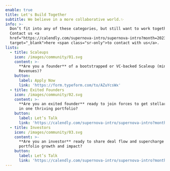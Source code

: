 ```yaml
---
enable: true
title: Let's Build Together
subtitle: We believe in a more collaborative world.✨
info: >-
  Don’t fit into any of these categories, but still want to work together?
  Contact us <a
  href="https://calendly.com/supernova-intro/supernova-intro?month=2023-05"
  target="_blank">here <span class="sr-only">to contact with us</a>.
lists:
  - title: Scaleups
    icon: /images/community/01.svg
    content: >-
      **Are you a founder** of a bootstrapped or VC-backed Scaleup (minimum $5MM
      Revenues)?
    button:
      label: Apply Now
      link: 'https://form.typeform.com/to/AZuYcsWx'
  - title: Exited Founders
    icon: /images/community/02.svg
    content: >-
      **Are you an exited founder** ready to join forces to get stellar results
      in one thriving portfolio? 
    button:
      label: Let’s Talk
      link: 'https://calendly.com/supernova-intro/supernova-intro?month=2023-05'
  - title: Investors
    icon: /images/community/03.svg
    content: >-
      **Are you an investor** ready to share deal flow and supercharge your
      portfolio growth and impact? 
    button:
      label: Let’s Talk
      link: 'https://calendly.com/supernova-intro/supernova-intro?month=2023-05'
---
```



